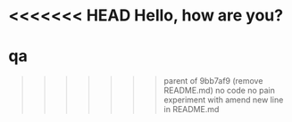 <<<<<<< HEAD
Hello, how are you?
=======
# qa
>>>>>>> parent of 9bb7af9 (remove README.md)
no code no pain
experiment with amend
new line in README.md
